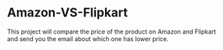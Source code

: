 # Amazon-VS-Flipkart
This project will compare the price of the product on Amazon and Flipkart and send you the email about which one has lower price.
